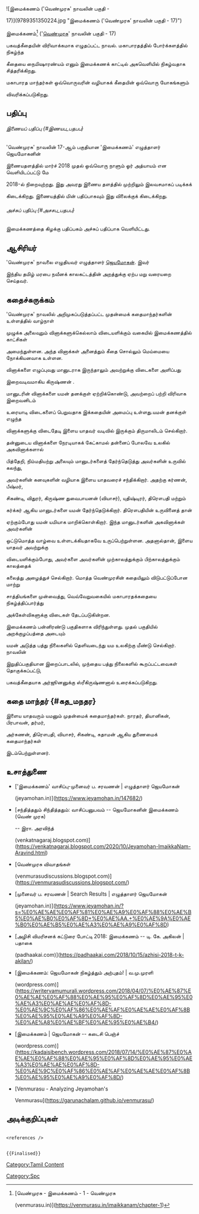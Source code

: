 ![இமைக்கணம் (\'வெண்முரசு' நாவலின் பகுதி -
17)](9789351350224.jpg "இமைக்கணம் ('வெண்முரசு’ நாவலின் பகுதி - 17)")
இமைக்கணம்[^1] (\'[வெண்முரசு](வெண்முரசு "wikilink")' நாவலின் பகுதி - 17)
பகவத்கீதையின் விரிவாக்கமாக எழுதப்பட்ட நாவல். மகாபாரதத்தில் போர்க்களத்தில் நிகழ்ந்த
கீதையை நைமிஷாரண்யம் எனும் இமைக்கணக் காட்டில் அகவெளியில் நிகழ்வதாக சித்தரிக்கிறது.
மகாபாரத மாந்தர்கள் ஒவ்வொருவரின் வழியாகக் கீதையின் ஒவ்வொரு யோகங்களும்
விவரிக்கப்படுகிறது.

## பதிப்பு

###### இணையப் பதிப்பு {#இணயப_பதபப}

\'வெண்முரசு' நாவலின் 17-ஆம் பகுதியான \'இமைக்கணம்' எழுத்தாளர் ஜெயமோகனின்
இணையதளத்தில் மார்ச் 2018 முதல் ஒவ்வொரு நாளும் ஓர் அத்யாயம் என வெளியிடப்பட்டு மே
2018-ல் நிறைவுற்றது. இது அவரது இணைய தளத்தில் முற்றிலும் இலவசமாகப் படிக்கக்
கிடைக்கிறது. இணையத்தில் மின் பதிப்பாகவும் இது விலைக்குக் கிடைக்கிறது.

###### அச்சுப் பதிப்பு {#அசசப_பதபப}

இமைக்கணத்தை கிழக்கு பதிப்பகம் அச்சுப் பதிப்பாக வெளியிட்டது.

## ஆசிரியர்

\'வெண்முரசு' நாவலை எழுதியவர் எழுத்தாளர் [ஜெயமோகன்](ஜெயமோகன் "wikilink"). இவர்
இந்திய தமிழ் மரபை நவீனக் காலகட்டத்தின் அறத்துக்கு ஏற்ப மறு வரையறை செய்தவர்.

## கதைச்சுருக்கம்

\'வெண்முரசு' நாவலில் அறிமுகப்படுத்தப்பட்ட முதன்மைக் கதைமாந்தர்களின் உள்ளத்தில் வாழ்நாள்
முழுக்க அலைவுறும் வினாக்களுக்கெல்லாம் விடையளிக்கும் வகையில் இமைக்கணத்தில் காட்சிகள்
அமைந்துள்ளன. அந்த வினாக்கள் அனைத்தும் கீதை சொல்லும் மெய்மையை நோக்கியனவாக உள்ளன.
வினாக்களை எழுப்புவது மானுடராக இருந்தாலும் அவற்றுக்கு விடைகளை அளிப்பது
இறைவடிவமாகிய கிருஷ்ணன் .

மானுடரின் வினாக்களை யமன் தனக்குள் ஏற்றிக்கொண்டு, அவற்றைப் பற்றி விரிவாக இறைவனிடம்
உரையாடி விடைகளைப் பெறுவதாக இக்கதையின் அமைப்பு உள்ளது.யமன் தனக்குள் எழுந்த
வினாக்களுக்கு விடைதேடி இளைய யாதவர் வடிவில் இருக்கும் திருமாலிடம் செல்கிறார்.
தன்னுடைய வினாக்களை நேரடியாகக் கேட்காமல் தன்னைப் போலவே உலகில் அகவினாக்களால்
பித்தேறி, நிம்மதியற்று அலையும் மானுடர்களைத் தேர்ந்தெடுத்து அவர்களின் உருவில் கலந்து,
அவர்களின் கனவுகளின் வழியாக இளைய யாதவரைச் சந்திக்கிறார். அதற்கு கர்ணன், பீஷ்மர்,
சிகண்டி, விதுரர், கிருஷ்ண துவைபாயனன் (வியாசர்), யுதிஷ்டிரர், திரௌபதி மற்றும்
கர்க்கர் ஆகிய மானுடர்களை யமன் தேர்ந்தெடுக்கிறார். திரௌபதியின் உருவினைத் தான்
ஏற்கும்போது யமன் யமியாக மாறிக்கொள்கிறார். இந்த மானுடர்களின் அகவினாக்கள் அவர்களின்
ஒட்டுமொத்த வாழ்வை உள்ளடக்கியதாகவே உருப்பெற்றுள்ளன. அதனால்தான், இளைய யாதவர் அவற்றுக்கு
விடையளிக்கும்போது, அவர்களை அவர்களின் முற்காலத்துக்கும் பிற்காலத்துக்கும் காலத்தைக்
கலைத்து அழைத்துச் செல்கிறார். மொத்த வெண்முரசின் கதையிலும் விடுபட்டுப்போன மாற்று
சாத்தியங்களை முன்வைத்து, வெவ்வேறுவகையில் மகாபாரதக்கதையை நிகழ்த்திப்பார்த்து
அக்கேள்விகளுக்கு விடைகள் தேடப்படுகின்றன.

இமைக்கணம் பன்னிரண்டு பகுதிகளாக விரிந்துள்ளது. முதல் பகுதியில் அறக்குழப்பத்தை அடையும்
யமன் அடுத்த பத்து நிலைகளில் தெளிவடைந்து யம உலகிற்கு மீண்டு செல்கிறார். நாவலின்
இறுதிப்பகுதியான இறைப்பாடலில், முந்தைய பத்து நிலைகளில் கூறப்பட்டவைகள் தொகுக்கப்பட்டு,
பகவத்கீதையாக அர்ஜூனனுக்கு ஸ்ரீகிருஷ்ணனால் உரைக்கப்படுகிறது.

## கதை மாந்தர் {#கத_மநதர}

இளைய யாதவரும் யமனும் முதன்மைக் கதைமாந்தர்கள். நாரதர், தியானிகன், பிரபாவன், தர்மர்,
அர்சுணன், திரௌபதி, வியாசர், சிகண்டி, சுதாமன் ஆகிய துணைமைக் கதைமாந்தர்கள்
இடம்பெற்றுள்ளனர்.

## உசாத்துணை

-   [\'இமைக்கணம்' வாசிப்பு-முனைவர் ப. சரவணன் \| எழுத்தாளர் ஜெயமோகன்
    (jeyamohan.in)](https://www.jeyamohan.in/147682/)
-   [சந்தித்ததும் சிந்தித்ததும்: வாசிப்பனுபவம் -- ஜெயமோகனின் இமைக்கணம் (வெண் முரசு)
    -- இரா. அரவிந்த்
    (venkatnagaraj.blogspot.com)](https://venkatnagaraj.blogspot.com/2020/10/Jeyamohan-ImaikkaNam-Aravind.html)
-   [வெண்முரசு விவாதங்கள்
    (venmurasudiscussions.blogspot.com)](https://venmurasudiscussions.blogspot.com/)
-   [முனைவர் ப. சரவணன் \| Search Results \| எழுத்தாளர் ஜெயமோகன்
    (jeyamohan.in)](https://www.jeyamohan.in/?s=%E0%AE%AE%E0%AF%81%E0%AE%A9%E0%AF%88%E0%AE%B5%E0%AE%B0%E0%AF%8D+%E0%AE%AA.+%E0%AE%9A%E0%AE%B0%E0%AE%B5%E0%AE%A3%E0%AE%A9%E0%AF%8D)
-   [அழிசி விமரிசனக் கட்டுரை போட்டி 2018: இமைக்கணம் -- டி. கே. அகிலன் \| பதாகை
    (padhaakai.com)](https://padhaakai.com/2018/10/15/azhisi-2018-t-k-akilan/)
-   [இமைக்கணம்: ஜெயமோகன் நிகழ்த்தும் அற்புதம்! \| வ.மு.முரளி
    (wordpress.com)](https://writervamumurali.wordpress.com/2018/04/07/%E0%AE%87%E0%AE%AE%E0%AF%88%E0%AE%95%E0%AF%8D%E0%AE%95%E0%AE%A3%E0%AE%AE%E0%AF%8D-%E0%AE%9C%E0%AF%86%E0%AE%AF%E0%AE%AE%E0%AF%8B%E0%AE%95%E0%AE%A9%E0%AF%8D-%E0%AE%A8%E0%AE%BF%E0%AE%95%E0%AE%B4/)
-   [இமைக்கணம் \| ஜெயமோகன் -- கடைசி பெஞ்ச்
    (wordpress.com)](https://kadaisibench.wordpress.com/2018/07/14/%E0%AE%87%E0%AE%AE%E0%AF%88%E0%AE%95%E0%AF%8D%E0%AE%95%E0%AE%A3%E0%AE%AE%E0%AF%8D-%E0%AE%9C%E0%AF%86%E0%AE%AF%E0%AE%AE%E0%AF%8B%E0%AE%95%E0%AE%A9%E0%AF%8D/)
-   [Venmurasu - Analyzing Jeyamohan\'s
    Venmurasu](https://garunachalam.github.io/venmurasu/)

## அடிக்குறிப்புகள்

```{=html}
<references />
```
```{=mediawiki}
{{Finalised}}
```
[Category:Tamil Content](Category:Tamil_Content "wikilink")
[Category:Spc](Category:Spc "wikilink")

[^1]: [வெண்முரசு - இமைக்கணம் - 1 - வெண்முரசு
    (venmurasu.in)](https://venmurasu.in/imaikkanam/chapter-1)

